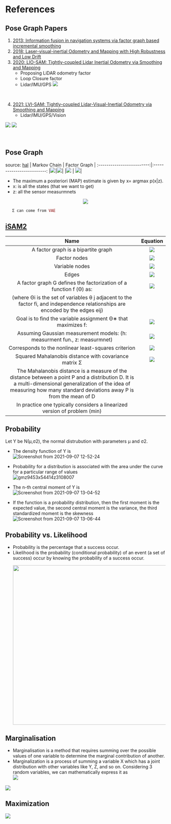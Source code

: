# References



<!---
Started to write on Sep 3 2021
Zahra
-->

 
## Pose Graph Papers
 1. [2013: Information fusion in navigation systems via factor graph based incremental smoothing](https://www.cc.gatech.edu/~dellaert/pubs/Indelman13ras.pdf)
 2. [2018: Laser-visual-inertial Odometry and Mapping with High Robustness and Low Drift](https://www.researchgate.net/publication/326352534_Laser-visual-inertial_Odometry_and_Mapping_with_High_Robustness_and_Low_Drift)
 3. [2020: LIO-SAM: Tightly-coupled Lidar Inertial Odometry via Smoothing and Mapping](https://arxiv.org/pdf/2007.00258.pdf)
      - Proposing LiDAR odometry factor
      - Loop Closure factor
      - Lidar/IMU/GPS
        <img src="https://user-images.githubusercontent.com/46463022/132263667-32ac0a70-3019-40ec-9ed0-8d4cf09738da.png">
<br/>

 4. [2021: LVI-SAM: Tightly-coupled Lidar-Visual-Inertial Odometry via Smoothing and Mapping](https://arxiv.org/pdf/2104.10831.pdf)
      - Lidar/IMU/GPS/Vision
 <img src="https://user-images.githubusercontent.com/46463022/132414003-f0e772fc-64dc-4bed-b40b-0c5138a0b221.png">  
 <img src="https://user-images.githubusercontent.com/46463022/132414114-8ee29f7d-b069-4a3c-844e-dbd74fd836c6.png">

<br/>

 

<br/>
<br/>




## Pose Graph 
source: [hal](http://people.binf.ku.dk/~thamelry/MLSB08/hal.pdf)
 | Markov Chain | Factor Graph  |
:-------------------------:|:-------------------------:
|![](https://user-images.githubusercontent.com/46463022/132266002-c2df2813-07e8-434b-aa14-ac17885b973e.png)|![](https://user-images.githubusercontent.com/46463022/132266011-e1b4e8a0-9bb6-44b5-9019-ef8e04eaceab.png)|
|![](https://user-images.githubusercontent.com/46463022/132265964-c0fb3e49-e1f6-407b-884c-51ad060520a9.png) | ![](https://user-images.githubusercontent.com/46463022/132265982-a8351aba-118e-4a9f-bbc6-bc0c9d92924d.png)|



   - The maximum a posteriori (MAP) estimate is given by x= argmax p(x|z).  
   - x: is all the states (that we want to get)  
   - z: all the sensor measurmnets 
   <p align="center"> 
    <img src="https://user-images.githubusercontent.com/46463022/132265095-32d04d65-bcb6-45ef-a10b-e19902df3e49.png">  
   </p>
   
   
```ruby
   Σ can come from VAE
```
   
## [iSAM2](https://www.cs.cmu.edu/~kaess/pub/Kaess12ijrr.pdf)

  | Name | Equation  |
  :-------------------------:|:-------------------------:
  | A factor graph is a bipartite graph | ![](https://user-images.githubusercontent.com/46463022/132388495-9652dd14-8ddd-4f5d-84f3-04c022727655.png)|
  | Factor nodes | ![](https://user-images.githubusercontent.com/46463022/132388603-4e803658-27de-42cb-be14-e46351b18458.png)|
  | Variable nodes | ![](https://user-images.githubusercontent.com/46463022/132388686-83b7b068-f1b2-4cc7-9578-9bcb8cdebd33.png)|
  | Edges | ![](https://user-images.githubusercontent.com/46463022/132388775-b6c8230a-4353-4319-837b-a5d980d50a7d.png)|
  | A factor graph G defines the factorization of a function f (Θ) as:|![](https://user-images.githubusercontent.com/46463022/132388924-83c321eb-708c-433e-bb60-4a89022daaf7.png)|
  |  (where Θi is the set of variables θ j adjacent to the factor fi, and independence relationships are encoded by the edges eij)|
  | Goal is to find the variable assignment Θ∗ that maximizes f: |![](https://user-images.githubusercontent.com/46463022/132391432-dd54acbf-b4cc-45df-83f1-ee181fdd2df1.png)|
  | Assuming Gaussian measurement models: (h: measurment fun., z: measurmnet) | ![](https://user-images.githubusercontent.com/46463022/132391721-1cd8a93b-7606-4056-a494-5b9cb54c3264.png)|
  | Corresponds to the nonlinear least-squares criterion| ![](https://user-images.githubusercontent.com/46463022/132391848-495f42cf-381b-4e93-b679-00d9827abaac.png)|
  |Squared Mahalanobis distance with covariance matrix Σ |![](https://user-images.githubusercontent.com/46463022/132391942-4f06e4c6-1327-4f02-b171-54ebd5f264a0.png)|
  |The Mahalanobis distance is a measure of the distance between a point P and a distribution D. It is a multi-dimensional generalization of the idea of measuring how many standard deviations away P is from the mean of D|
  | In practice one typically considers a linearized version of problem (min)|
  








   
## Probability
Let Y be N(μ,σ2), the normal distrubution with parameters μ and σ2.
 - The density function of Y is   
 ![Screenshot from 2021-09-07 12-52-24](https://user-images.githubusercontent.com/46463022/132383632-bd81dfdb-9918-4075-947a-504ed85c60bc.png)  
 - Probability for a distribution is associated with the area under the curve for a particular range of values  
   ![gmz9453x54414z3108007](https://user-images.githubusercontent.com/46463022/132385692-9a02b388-dc49-4eab-b2bb-0331ea590881.gif)
 - The n-th central moment of Y is  
 ![Screenshot from 2021-09-07 13-04-52](https://user-images.githubusercontent.com/46463022/132383800-a9fc8c62-2b57-424c-9750-17177699d925.png)

 - If the function is a probability distribution, then the first moment is the expected value, the second central moment is the variance, the third standardized moment is the skewness  
  ![Screenshot from 2021-09-07 13-06-44](https://user-images.githubusercontent.com/46463022/132384013-eab42b2a-ff56-4ced-bc66-3b31d9b410ea.png)

   
## Probability vs. Likelihood
 - Probability is the percentage that a success occur. 
 - Likelihood is the probability (conditional probability) of an event (a set of success) occur by knowing the probability of a success occur.
   <p align="center"> 
    <img src="https://user-images.githubusercontent.com/46463022/132373331-58fc126b-6eb6-4561-a219-501574f1a5cd.png" width="500">
   </p>


## Marginalisation
- Marginalisation is a method that requires summing over the possible values of one variable to determine the marginal contribution of another.   
- Marginalization is a process of summing a variable X which has a joint distribution with other variables like Y, Z, and so on. Considering 3 random variables, we can mathematically express it as  
     ![](https://user-images.githubusercontent.com/46463022/132374994-1618b69e-2052-4294-a31d-2738bc325aad.png)
     
![](https://user-images.githubusercontent.com/46463022/132375559-52a81bfb-1497-48eb-a73a-bb27321b0378.png)
   



  
## Maximization
![](https://user-images.githubusercontent.com/46463022/132375580-f51b8af6-de77-4f52-aa20-95872d5e2c25.png)



